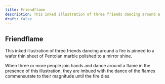 ```yaml
---
title: Friendflame
description: This inked illustration of three friends dancing around a fire is pinned to a wafer thin sheet of Pentolan marble polished to a mirror shine....
draft: false
---
```


## Friendflame

This inked illustration of three friends dancing around a fire is pinned to a wafer thin sheet of Pentolan marble polished to a mirror shine.

When three or more people join hands and dance around a flame in the presence of this illustration, they are imbued with the dance of the flames commensurate to their magnitude until the fire dies.
